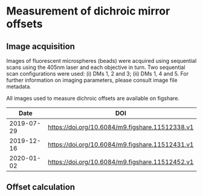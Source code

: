 # Measurement of dichroic mirror offsets

## Image acquisition

Images of fluorescent microspheres (beads) were acquired using 
sequential scans using the 405nm laser and each objective in turn. Two 
sequential scan configurations were used: (i) DMs 1, 2 and 3; (ii) DMs 
1, 4 and 5. For further information on imaging parameters, please 
consult image file metadata.

All images used to measure dichroic offsets are available on figshare.

| Date | DOI |
|---|---|
| 2019-07-29 | https://doi.org/10.6084/m9.figshare.11512338.v1 |
| 2019-12-16 | https://doi.org/10.6084/m9.figshare.11512431.v1 |
| 2020-01-02 | https://doi.org/10.6084/m9.figshare.11512452.v1 |


## Offset calculation


